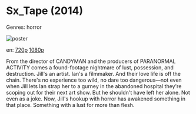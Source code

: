 # Sx_Tape (2014)

Genres: horror

![poster](http://image.tmdb.org/t/p/w500/fpLtTyvKCnlh9DduOB1CgvIIvr4.jpg)

en:
  [720p](magnet:?xt=urn:btih:AB2444493064F194CF3A33CCA7BB3960B25979AB&tr=udp://glotorrents.pw:6969/announce&tr=udp://tracker.opentrackr.org:1337/announce&tr=udp://torrent.gresille.org:80/announce&tr=udp://tracker.openbittorrent.com:80&tr=udp://tracker.coppersurfer.tk:6969&tr=udp://tracker.leechers-paradise.org:6969&tr=udp://p4p.arenabg.ch:1337&tr=udp://tracker.internetwarriors.net:1337)
  [1080p](magnet:?xt=urn:btih:6A2176CC93857FB35CD91C0B390C8ABB95FC9AD2&tr=udp://glotorrents.pw:6969/announce&tr=udp://tracker.opentrackr.org:1337/announce&tr=udp://torrent.gresille.org:80/announce&tr=udp://tracker.openbittorrent.com:80&tr=udp://tracker.coppersurfer.tk:6969&tr=udp://tracker.leechers-paradise.org:6969&tr=udp://p4p.arenabg.ch:1337&tr=udp://tracker.internetwarriors.net:1337)
  


From the director of CANDYMAN and the producers of PARANORMAL ACTIVITY comes a found-footage nightmare of lust, possession, and destruction. Jill's an artist. Ian's a filmmaker. And their love life is off the chain. There's no experience too wild, no dare too dangerous—not even when Jill lets Ian strap her to a gurney in the abandoned hospital they're scoping out for their next art show. But he shouldn't have left her alone. Not even as a joke. Now, Jill's hookup with horror has awakened something in that place. Something with a lust for more than flesh.